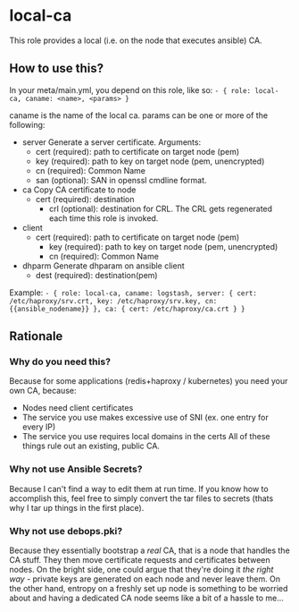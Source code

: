 # local-ca

This role provides a local (i.e. on the node that executes ansible) CA.

## How to use this?
In your meta/main.yml, you depend on this role, like so:
` - { role: local-ca, caname: <name>, <params> } `

caname is the name of the local ca.
params can be one or more of the following:
* server Generate a server certificate. Arguments:
	* cert (required): path to certificate on target node (pem)
	* key (required): path to key on target node (pem, unencrypted)
	* cn (required): Common Name
	* san (optional): SAN in openssl cmdline format.
* ca Copy CA certificate to node
  * cert (required): destination
	* crl (optional): destination for CRL. The CRL gets regenerated each time this role is invoked.
* client
  * cert (required): path to certificate on target node (pem)
	* key (required): path to key on target node (pem, unencrypted)
	* cn (required): Common Name
* dhparm Generate dhparam on ansible client
	* dest (required): destination(pem)

Example:
` - { role: local-ca, caname: logstash, server: { cert: /etc/haproxy/srv.crt, key: /etc/haproxy/srv.key, cn: {{ansible_nodename}} }, ca: { cert: /etc/haproxy/ca.crt } } `

## Rationale

### Why do you need this?
Because for some applications (redis+haproxy / kubernetes) you need your own CA, because:
* Nodes need client certificates
* The service you use makes excessive use of SNI (ex. one entry for every IP)
* The service you use requires local domains in the certs
All of these things rule out an existing, public CA.

### Why not use Ansible Secrets?
Because I can't find a way to edit them at run time. If you know how to accomplish this, feel free to simply convert the tar files to secrets (thats why I tar up things in the first place).

### Why not use debops.pki?
Because they essentially bootstrap a _real_ CA, that is a node that handles the CA stuff. They then move certificate requests and certificates between nodes. On the bright side, one could argue that they're doing it *the right way* - private keys are generated on each node and never leave them. On the other hand, entropy on a freshly set up node is something to be worried about and having a dedicated CA node seems like a bit of a hassle to me...
